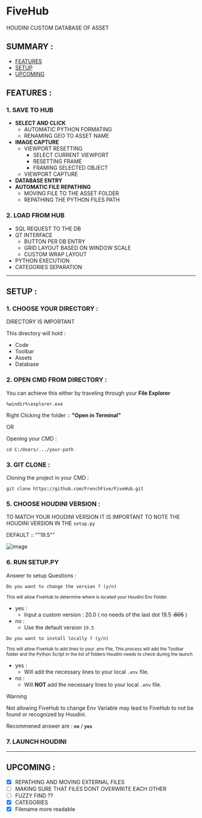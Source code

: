 # FiveHub
HOUDINI CUSTOM DATABASE OF ASSET 

## SUMMARY :
- [FEATURES](#FEATURES)
- [SETUP](#SETUP)
- [UPCOMING](#UPCOMING)

## FEATURES :
### 1. SAVE TO HUB
  - **SELECT AND CLICK**
    - AUTOMATIC PYTHON FORMATING
    - RENAMING GEO TO ASSET NAME
  - **IMAGE CAPTURE**
    - VIEWPORT RESETTING
      - SELECT CURRENT VIEWPORT
      - RESETTING FRAME
      - FRAMING SELECTED OBJECT
    - VIEWPORT CAPTURE
  - **DATABASE ENTRY**
  - **AUTOMATIC FILE REPATHING**
    - MOVING FILE TO THE ASSET FOLDER
    - REPATHING THE PYTHON FILES PATH
    
### 2. LOAD FROM HUB
  - SQL REQUEST TO THE DB
  - QT INTERFACE
    - BUTTON PER DB ENTRY
    - GRID LAYOUT BASED ON WINDOW SCALE
    - CUSTOM WRAP LAYOUT
  - PYTHON EXECUTION
  - CATEGORIES SEPARATION

------

## SETUP :

### 1. CHOOSE YOUR DIRECTORY :

DIRECTORY IS IMPORTANT

This directory will hold :
  - Code
  - Toolbar
  - Assets
  - Database

### 2. OPEN CMD FROM DIRECTORY :

You can achieve this either by traveling through your **File Explorer** 
```
%windir%\explorer.exe
```

Right Clicking the folder :: **"Open in Terminal"**

OR 

Opening your CMD : 
```
cd C:/Users/.../your-path
```

### 3. GIT CLONE :

Cloning the project in your CMD :
```
git clone https://github.com/FrenchFive/FiveHub.git
```

### 5. CHOOSE HOUDINI VERSION :

TO MATCH YOUR HOUDINI VERSION IT IS IMPORTANT TO NOTE THE HOUDINI VERSION IN THE ``` setup.py ```

DEFAULT :: ""19.5""

![image](https://github.com/FrenchFive/FiveHub/assets/105274118/f73e1004-619b-4816-9431-808ddd26943a)



### 6. RUN SETUP.PY

Answer to setup Questions :
```
Do you want to change the version ? (y/n)
```
<sub>This will allow FiveHub to determine where is located your Houdini Env Folder.</sub>
- yes :
  - Input a custom version : 20.0 ( no needs of the last dot 19.5 ~~.605~~ )
- no :
  - Use the default version `19.5`

```
Do you want to install locally ? (y/n)
```
<sub>This will allow FiveHub to add lines to your .env File, This process will add the Toolbar folder and the Python Script in the list of folders Houdini needs to check during the launch</sub>
- yes :
  - Will add the necessary lines to your local `.env` file.
- no :
  - Will **NOT** add the necessary lines to your local `.env` file.

> [!WARNING]
> Not allowing FiveHub to change Env Variable may lead to FiveHub to not be found or recognized by Houdini. 

Recommened answer are : **`no`** / **`yes`**

### 7. LAUNCH HOUDINI 

------
## UPCOMING : 
- [x] REPATHING AND MOVING EXTERNAL FILES
- [ ] MAKING SURE THAT FILES DONT OVERWRITE EACH OTHER
- [ ] FUZZY FIND ??
- [x] CATEGORIES
- [x] Filename more readable
